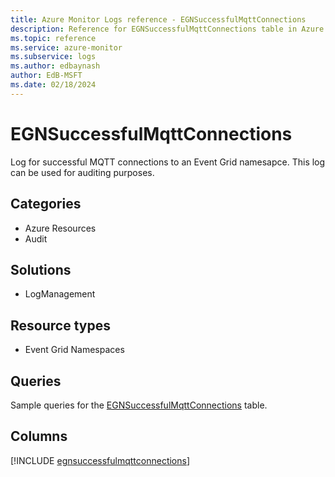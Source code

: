 ```yaml
---
title: Azure Monitor Logs reference - EGNSuccessfulMqttConnections
description: Reference for EGNSuccessfulMqttConnections table in Azure Monitor Logs.
ms.topic: reference
ms.service: azure-monitor
ms.subservice: logs
ms.author: edbaynash
author: EdB-MSFT
ms.date: 02/18/2024
---
```


# EGNSuccessfulMqttConnections

Log for successful MQTT connections to an Event Grid namesapce. This log can be used for auditing purposes.


## Categories

- Azure Resources
- Audit

## Solutions

- LogManagement

## Resource types

- Event Grid Namespaces

## Queries

 Sample queries for the [EGNSuccessfulMqttConnections](../queries/egnsuccessfulmqttconnections.md) table.


## Columns
  
[!INCLUDE [egnsuccessfulmqttconnections](.././tables/includes/egnsuccessfulmqttconnections-include.md)]
